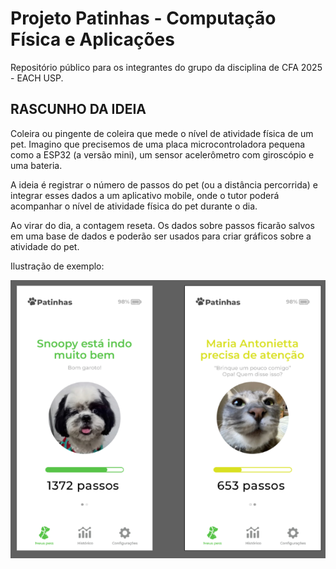 # Projeto Patinhas - Computação Física e Aplicações

Repositório público para os integrantes do grupo da disciplina de CFA 2025 - EACH USP.

## RASCUNHO DA IDEIA

Coleira ou pingente de coleira que mede o nível de atividade física de um pet. Imagino que precisemos de uma placa microcontroladora pequena como a ESP32 (a versão mini), um sensor acelerômetro com giroscópio e uma bateria. 

A ideia é registrar o número de passos do pet (ou a distância percorrida) e integrar esses dados a um aplicativo mobile, onde o tutor poderá acompanhar o nível de atividade física do pet durante o dia. 

Ao virar do dia, a contagem reseta. Os dados sobre passos ficarão salvos em uma base de dados e poderão ser usados para criar gráficos sobre a atividade do pet.

Ilustração de exemplo:

![Imagem da tela inicial do app](imagens/patinhas0.png)

